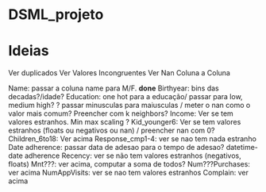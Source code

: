 # DSML_projeto
# Ideias

Ver duplicados 
Ver Valores Incongruentes
Ver Nan Coluna a Coluna

Name: passar a coluna name para M/F. **done**
Birthyear: bins das decadas?/idade?
Education: one hot para a educação/ passar para low, medium high? ? passar minusculas para maiusculas / meter o nan como o valor mais comum? Preencher com k neighbors?
Income: Ver se tem valores estranhos. Min max scaling ?
Kid_younger6: Ver se tem valores estranhos (floats ou negativos ou nan) / preencher nan com 0?
Children_6to18: Ver acima
Response_cmp1-4: ver se nao tem nada estranho
Date adherence: passar data de adesao para o tempo de adesao? datetime- date adherence
Recency: ver se não tem valores estranhos (negativos, floats)
Mnt???: ver acima, computar a soma de todos?
Num???Purchases: ver acima
NumAppVisits: ver se nao tem valores estranhos
Complain: ver acima
